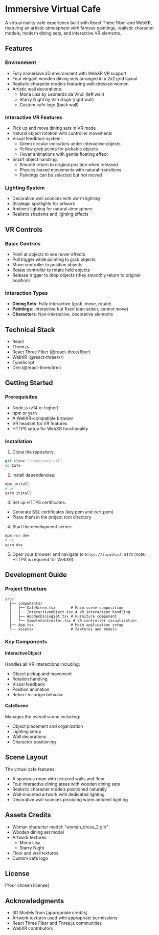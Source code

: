 # Immersive Virtual Cafe

A virtual reality cafe experience built with React Three Fiber and WebXR, featuring an artistic atmosphere with famous paintings, realistic character models, modern dining sets, and interactive VR elements.

## Features

### Environment
- Fully immersive 3D environment with WebXR VR support
- Four elegant wooden dining sets arranged in a 2x2 grid layout
- Realistic character models featuring well-dressed women
- Artistic wall decorations:
  - Mona Lisa by Leonardo da Vinci (left wall)
  - Starry Night by Van Gogh (right wall)
  - Custom cafe logo (back wall)

### Interactive VR Features
- Pick up and move dining sets in VR mode
- Natural object rotation with controller movements
- Visual feedback system:
  - Green circular indicators under interactive objects
  - Yellow grab points for pickable objects
  - Hover animations with gentle floating effect
- Smart object handling:
  - Smooth return to original position when released
  - Physics-based movements with natural transitions
  - Paintings can be selected but not moved

### Lighting System
- Decorative wall sconces with warm lighting
- Strategic spotlights for artwork
- Ambient lighting for natural atmosphere
- Realistic shadows and lighting effects

## VR Controls

### Basic Controls
- Point at objects to see hover effects
- Pull trigger while pointing to grab objects
- Move controller to position objects
- Rotate controller to rotate held objects
- Release trigger to drop objects (they smoothly return to original position)

### Interaction Types
- **Dining Sets**: Fully interactive (grab, move, rotate)
- **Paintings**: Interactive but fixed (can select, cannot move)
- **Characters**: Non-interactive, decorative elements

## Technical Stack

- React
- Three.js
- React Three Fiber (@react-three/fiber)
- WebXR (@react-three/xr)
- TypeScript
- Drei (@react-three/drei)

## Getting Started

### Prerequisites

- Node.js (v14 or higher)
- npm or yarn
- A WebXR-compatible browser
- VR headset for VR features
- HTTPS setup for WebXR functionality

### Installation

1. Clone the repository:
```bash
git clone [repository-url]
cd Cafe
```

2. Install dependencies:
```bash
npm install
# or
yarn install
```

3. Set up HTTPS certificates:
- Generate SSL certificates (key.pem and cert.pem)
- Place them in the project root directory

4. Start the development server:
```bash
npm run dev
# or
yarn dev
```

5. Open your browser and navigate to `https://localhost:5173` (note: HTTPS is required for WebXR)

## Development Guide

### Project Structure
```
src/
  ├── components/
  │   ├── CafeScene.tsx       # Main scene composition
  │   ├── InteractiveObject.tsx # VR interaction handling
  │   ├── WoodenDiningSet.tsx # Furniture component
  │   └── SimpleController.tsx # VR controller visualization
  ├── App.tsx                 # Main application setup
  └── assets/                 # Textures and models
```

### Key Components

#### InteractiveObject
Handles all VR interactions including:
- Object pickup and movement
- Rotation handling
- Visual feedback
- Position animation
- Return-to-origin behavior

#### CafeScene
Manages the overall scene including:
- Object placement and organization
- Lighting setup
- Wall decorations
- Character positioning

## Scene Layout

The virtual cafe features:
- A spacious room with textured walls and floor
- Four interactive dining areas with wooden dining sets
- Realistic character models positioned naturally
- Wall-mounted artwork with dedicated lighting
- Decorative wall sconces providing warm ambient lighting

## Assets Credits

- Woman character model: "woman_dress_2.glb"
- Wooden dining set model
- Artwork textures:
  - Mona Lisa
  - Starry Night
- Floor and wall textures
- Custom cafe logo

## License

[Your chosen license]

## Acknowledgments

- 3D Models from [appropriate credits]
- Artwork textures used with appropriate permissions
- React Three Fiber and Three.js communities
- WebXR contributors 